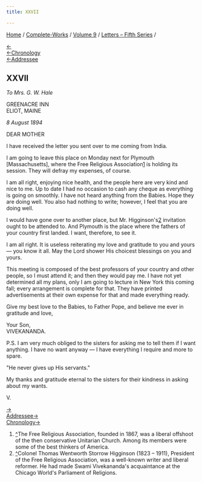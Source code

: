 ```yaml
---
title: XXVII

---
```

<div>

[Home](../../../index.htm) / [Complete-Works](../../complete_works.htm)
/ [Volume 9](../volume_9_contents.htm) / [Letters – Fifth
Series](letters_fifth_series_contents.htm) /

[←](026_mother.htm)  
[←Chronology](026_mother.htm)  
[←Addressee](026_mother.htm)

## XXVII

*To Mrs. G. W. Hale*

GREENACRE INN  
ELIOT, MAINE

*8 August 1894*

DEAR MOTHER

I have received the letter you sent over to me coming from India.

I am going to leave this place on Monday next for Plymouth
\[Massachusetts\], where the Free Religious Association[1](#fn1) is
holding its session. They will defray my expenses, of course.

I am all right, enjoying nice health, and the people here are very kind
and nice to me. Up to date I had no occasion to cash any cheque as
everything is going on smoothly. I have not heard anything from the
Babies. Hope they are doing well. You also had nothing to write;
however, I feel that you are doing well.

I would have gone over to another place, but Mr. Higginson's[2](#fn2)
invitation ought to be attended to. And Plymouth is the place where the
fathers of your country first landed. I want, therefore, to see it.

I am all right. It is useless reiterating my love and gratitude to you
and yours — you know it all. May the Lord shower His choicest blessings
on you and yours.

This meeting is composed of the best professors of your country and
other people, so I must attend it; and then they would pay me. I have
not yet determined all my plans, only I am going to lecture in New York
this coming fall; every arrangement is complete for that. They have
printed advertisements at their own expense for that and made everything
ready.

Give my best love to the Babies, to Father Pope, and believe me ever in
gratitude and love,

Your Son,  
VIVEKANANDA.

P.S. I am very much obliged to the sisters for asking me to tell them if
I want anything. I have no want anyway — I have everything I require and
more to spare.

"He never gives up His servants."

My thanks and gratitude eternal to the sisters for their kindness in
asking about my wants.

V.

[→](028_mother.htm)  
[Addressee→](028_mother.htm)  
[Chronology→](../../volume_8/epistles_fourth_series/025_sisters.htm)

</div>

1.  [^](#fn1_1)The Free Religious Association, founded in 1867, was a
    liberal offshoot of the then conservative Unitarian Church. Among
    its members were some of the best thinkers of America.
2.  [^](#fn2_1)Colonel Thomas Wentworth Storrow Higginson (1823 – 1911),
    President of the Free Religious Association, was a well-known writer
    and liberal reformer. He had made Swami Vivekananda's acquaintance
    at the Chicago World's Parliament of Religions.
